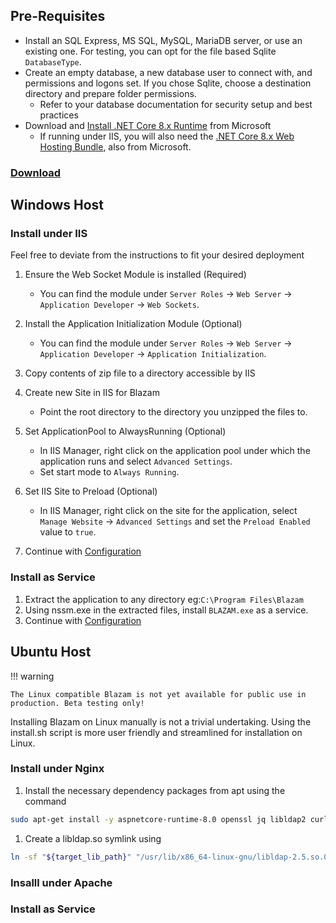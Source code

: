 ﻿## Pre-Requisites
* Install an SQL Express, MS SQL, MySQL, MariaDB server, or use an existing one. For testing, you can opt for the file based Sqlite `DatabaseType`.
* Create an empty database, a new database user to connect with, and permissions and logons set. If you chose Sqlite, choose a destination directory and prepare folder permissions.
	* Refer to your database documentation for security setup and best practices
* Download and [Install .NET Core 8.x Runtime](https://aka.ms/dotnet-download) from Microsoft
	* If running under IIS, you will also need the [.NET Core 8.x Web Hosting Bundle](https://aka.ms/dotnet-download), also from Microsoft.
### [Download](https://blazam.org/download)

## Windows Host
### Install under IIS
Feel free to deviate from the instructions to fit your desired deployment

1. Ensure the Web Socket Module is installed (Required)
	* You can find the module under `Server Roles` -> `Web Server` -> `Application Developer` -> `Web Sockets`.
1. Install the Application Initialization Module (Optional)
	* You can find the module under `Server Roles` -> `Web Server` -> `Application Developer` -> `Application Initialization`.
1. Copy contents of zip file to a directory accessible by IIS
1. Create new Site in IIS for Blazam
	* Point the root directory to the directory you unzipped the files to.

1. Set ApplicationPool to AlwaysRunning (Optional)
	* In IIS Manager, right click on the application pool under which the application runs and select `Advanced Settings`.	
    * Set start mode to `Always Running`.
1. Set IIS Site to Preload (Optional)
	* In IIS Manager, right click on the site for the application, select `Manage Website` -> `Advanced Settings` and set the `Preload Enabled` value to `true`.

1. Continue with [Configuration](config.md)
### Install as Service

1. Extract the application to any directory eg:`C:\Program Files\Blazam`
1. Using nssm.exe in the extracted files, install `BLAZAM.exe` as a service.
1. Continue with [Configuration](config.md)

## Ubuntu Host

!!! warning

    The Linux compatible Blazam is not yet available for public use in production. Beta testing only!


Installing Blazam on Linux manually is not a trivial
undertaking. Using the install.sh script is more user
friendly and streamlined for installation on Linux.
### Install under Nginx

1. Install the necessary dependency packages from apt using the command
``` bash
sudo apt-get install -y aspnetcore-runtime-8.0 openssl jq libldap2 curl wget unzip
```
1. Create a libldap.so symlink using
``` bash
ln -sf "${target_lib_path}" "/usr/lib/x86_64-linux-gnu/libldap-2.5.so.0"
```
### Insalll under Apache
### Install as Service